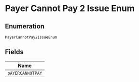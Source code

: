 
# Payer Cannot Pay 2 Issue Enum

## Enumeration

`PayerCannotPay2IssueEnum`

## Fields

| Name |
|  --- |
| `pAYERCANNOTPAY` |

